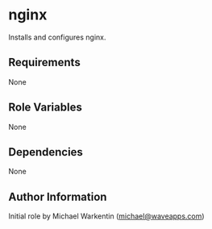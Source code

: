 nginx
========

Installs and configures nginx.

Requirements
------------

None

Role Variables
--------------

None

Dependencies
------------

None

Author Information
------------------

Initial role by Michael Warkentin (michael@waveapps.com)
